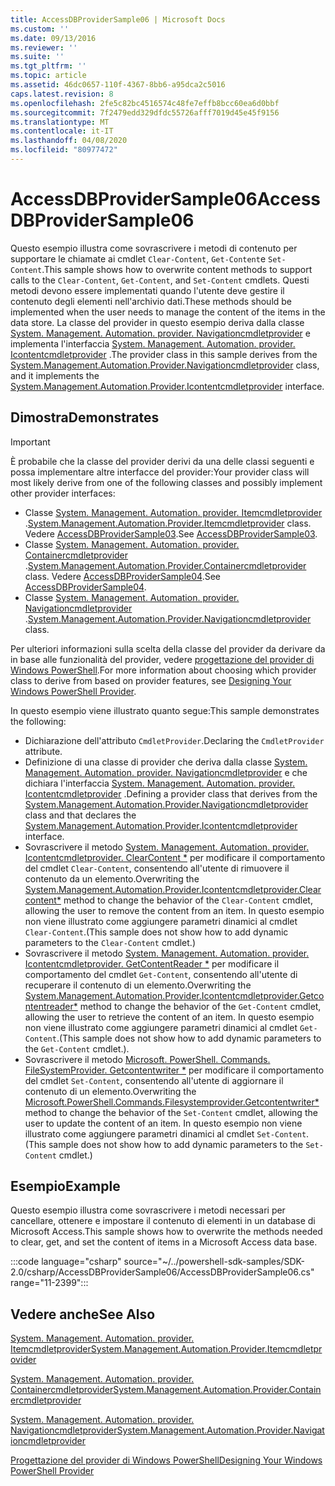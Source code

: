 ```yaml
---
title: AccessDBProviderSample06 | Microsoft Docs
ms.custom: ''
ms.date: 09/13/2016
ms.reviewer: ''
ms.suite: ''
ms.tgt_pltfrm: ''
ms.topic: article
ms.assetid: 46dc0657-110f-4367-8bb6-a95dca2c5016
caps.latest.revision: 8
ms.openlocfilehash: 2fe5c82bc4516574c48fe7effb8bcc60ea6d0bbf
ms.sourcegitcommit: 7f2479edd329dfdc55726afff7019d45e45f9156
ms.translationtype: MT
ms.contentlocale: it-IT
ms.lasthandoff: 04/08/2020
ms.locfileid: "80977472"
---
```

# <a name="accessdbprovidersample06"></a><span data-ttu-id="51340-102">AccessDBProviderSample06</span><span class="sxs-lookup"><span data-stu-id="51340-102">AccessDBProviderSample06</span></span>

<span data-ttu-id="51340-103">Questo esempio illustra come sovrascrivere i metodi di contenuto per supportare le chiamate ai cmdlet `Clear-Content`, `Get-Content`e `Set-Content`.</span><span class="sxs-lookup"><span data-stu-id="51340-103">This sample shows how to overwrite content methods to support calls to the `Clear-Content`, `Get-Content`, and `Set-Content` cmdlets.</span></span> <span data-ttu-id="51340-104">Questi metodi devono essere implementati quando l'utente deve gestire il contenuto degli elementi nell'archivio dati.</span><span class="sxs-lookup"><span data-stu-id="51340-104">These methods should be implemented when the user needs to manage the content of the items in the data store.</span></span> <span data-ttu-id="51340-105">La classe del provider in questo esempio deriva dalla classe [System. Management. Automation. provider. Navigationcmdletprovider](/dotnet/api/System.Management.Automation.Provider.NavigationCmdletProvider) e implementa l'interfaccia [System. Management. Automation. provider. Icontentcmdletprovider](/dotnet/api/System.Management.Automation.Provider.IContentCmdletProvider) .</span><span class="sxs-lookup"><span data-stu-id="51340-105">The provider class in this sample derives from the [System.Management.Automation.Provider.Navigationcmdletprovider](/dotnet/api/System.Management.Automation.Provider.NavigationCmdletProvider) class, and it implements the [System.Management.Automation.Provider.Icontentcmdletprovider](/dotnet/api/System.Management.Automation.Provider.IContentCmdletProvider) interface.</span></span>

## <a name="demonstrates"></a><span data-ttu-id="51340-106">Dimostra</span><span class="sxs-lookup"><span data-stu-id="51340-106">Demonstrates</span></span>

> [!IMPORTANT]
> <span data-ttu-id="51340-107">È probabile che la classe del provider derivi da una delle classi seguenti e possa implementare altre interfacce del provider:</span><span class="sxs-lookup"><span data-stu-id="51340-107">Your provider class will most likely derive from one of the following classes and possibly implement other provider interfaces:</span></span>
>
> -   <span data-ttu-id="51340-108">Classe [System. Management. Automation. provider. Itemcmdletprovider](/dotnet/api/System.Management.Automation.Provider.ItemCmdletProvider) .</span><span class="sxs-lookup"><span data-stu-id="51340-108">[System.Management.Automation.Provider.Itemcmdletprovider](/dotnet/api/System.Management.Automation.Provider.ItemCmdletProvider) class.</span></span> <span data-ttu-id="51340-109">Vedere [AccessDBProviderSample03](./accessdbprovidersample03.md).</span><span class="sxs-lookup"><span data-stu-id="51340-109">See [AccessDBProviderSample03](./accessdbprovidersample03.md).</span></span>
> -   <span data-ttu-id="51340-110">Classe [System. Management. Automation. provider. Containercmdletprovider](/dotnet/api/System.Management.Automation.Provider.ContainerCmdletProvider) .</span><span class="sxs-lookup"><span data-stu-id="51340-110">[System.Management.Automation.Provider.Containercmdletprovider](/dotnet/api/System.Management.Automation.Provider.ContainerCmdletProvider) class.</span></span> <span data-ttu-id="51340-111">Vedere [AccessDBProviderSample04](./accessdbprovidersample04.md).</span><span class="sxs-lookup"><span data-stu-id="51340-111">See [AccessDBProviderSample04](./accessdbprovidersample04.md).</span></span>
> -   <span data-ttu-id="51340-112">Classe [System. Management. Automation. provider. Navigationcmdletprovider](/dotnet/api/System.Management.Automation.Provider.NavigationCmdletProvider) .</span><span class="sxs-lookup"><span data-stu-id="51340-112">[System.Management.Automation.Provider.Navigationcmdletprovider](/dotnet/api/System.Management.Automation.Provider.NavigationCmdletProvider) class.</span></span>
>
> <span data-ttu-id="51340-113">Per ulteriori informazioni sulla scelta della classe del provider da derivare da in base alle funzionalità del provider, vedere [progettazione del provider di Windows PowerShell](./provider-types.md).</span><span class="sxs-lookup"><span data-stu-id="51340-113">For more information about choosing which provider class to derive from based on provider features, see [Designing Your Windows PowerShell Provider](./provider-types.md).</span></span>

<span data-ttu-id="51340-114">In questo esempio viene illustrato quanto segue:</span><span class="sxs-lookup"><span data-stu-id="51340-114">This sample demonstrates the following:</span></span>

- <span data-ttu-id="51340-115">Dichiarazione dell'attributo `CmdletProvider`.</span><span class="sxs-lookup"><span data-stu-id="51340-115">Declaring the `CmdletProvider` attribute.</span></span>
- <span data-ttu-id="51340-116">Definizione di una classe di provider che deriva dalla classe [System. Management. Automation. provider. Navigationcmdletprovider](/dotnet/api/System.Management.Automation.Provider.NavigationCmdletProvider) e che dichiara l'interfaccia [System. Management. Automation. provider. Icontentcmdletprovider](/dotnet/api/System.Management.Automation.Provider.IContentCmdletProvider) .</span><span class="sxs-lookup"><span data-stu-id="51340-116">Defining a provider class that derives from the [System.Management.Automation.Provider.Navigationcmdletprovider](/dotnet/api/System.Management.Automation.Provider.NavigationCmdletProvider) class and that declares the [System.Management.Automation.Provider.Icontentcmdletprovider](/dotnet/api/System.Management.Automation.Provider.IContentCmdletProvider) interface.</span></span>
- <span data-ttu-id="51340-117">Sovrascrivere il metodo [System. Management. Automation. provider. Icontentcmdletprovider. ClearContent \*](/dotnet/api/System.Management.Automation.Provider.IContentCmdletProvider.ClearContent) per modificare il comportamento del cmdlet `Clear-Content`, consentendo all'utente di rimuovere il contenuto da un elemento.</span><span class="sxs-lookup"><span data-stu-id="51340-117">Overwriting the [System.Management.Automation.Provider.Icontentcmdletprovider.Clearcontent\*](/dotnet/api/System.Management.Automation.Provider.IContentCmdletProvider.ClearContent) method to change the behavior of the `Clear-Content` cmdlet, allowing the user to remove the content from an item.</span></span> <span data-ttu-id="51340-118">In questo esempio non viene illustrato come aggiungere parametri dinamici al cmdlet `Clear-Content`.</span><span class="sxs-lookup"><span data-stu-id="51340-118">(This sample does not show how to add dynamic parameters to the `Clear-Content` cmdlet.)</span></span>
- <span data-ttu-id="51340-119">Sovrascrivere il metodo [System. Management. Automation. provider. Icontentcmdletprovider. GetContentReader \*](/dotnet/api/System.Management.Automation.Provider.IContentCmdletProvider.GetContentReader) per modificare il comportamento del cmdlet `Get-Content`, consentendo all'utente di recuperare il contenuto di un elemento.</span><span class="sxs-lookup"><span data-stu-id="51340-119">Overwriting the [System.Management.Automation.Provider.Icontentcmdletprovider.Getcontentreader\*](/dotnet/api/System.Management.Automation.Provider.IContentCmdletProvider.GetContentReader) method to change the behavior of the `Get-Content` cmdlet, allowing the user to retrieve the content of an item.</span></span> <span data-ttu-id="51340-120">In questo esempio non viene illustrato come aggiungere parametri dinamici al cmdlet `Get-Content`.</span><span class="sxs-lookup"><span data-stu-id="51340-120">(This sample does not show how to add dynamic parameters to the `Get-Content` cmdlet.).</span></span>
- <span data-ttu-id="51340-121">Sovrascrivere il metodo [Microsoft. PowerShell. Commands. FileSystemProvider. Getcontentwriter \*](/dotnet/api/Microsoft.PowerShell.Commands.FileSystemProvider.GetContentWriter) per modificare il comportamento del cmdlet `Set-Content`, consentendo all'utente di aggiornare il contenuto di un elemento.</span><span class="sxs-lookup"><span data-stu-id="51340-121">Overwriting the [Microsoft.PowerShell.Commands.Filesystemprovider.Getcontentwriter\*](/dotnet/api/Microsoft.PowerShell.Commands.FileSystemProvider.GetContentWriter) method to change the behavior of the `Set-Content` cmdlet, allowing the user to update the content of an item.</span></span> <span data-ttu-id="51340-122">In questo esempio non viene illustrato come aggiungere parametri dinamici al cmdlet `Set-Content`.</span><span class="sxs-lookup"><span data-stu-id="51340-122">(This sample does not show how to add dynamic parameters to the `Set-Content` cmdlet.)</span></span>

## <a name="example"></a><span data-ttu-id="51340-123">Esempio</span><span class="sxs-lookup"><span data-stu-id="51340-123">Example</span></span>

<span data-ttu-id="51340-124">Questo esempio illustra come sovrascrivere i metodi necessari per cancellare, ottenere e impostare il contenuto di elementi in un database di Microsoft Access.</span><span class="sxs-lookup"><span data-stu-id="51340-124">This sample shows how to overwrite the methods needed to clear, get, and set the content of items in a Microsoft Access data base.</span></span>

:::code language="csharp" source="~/../powershell-sdk-samples/SDK-2.0/csharp/AccessDBProviderSample06/AccessDBProviderSample06.cs" range="11-2399":::

## <a name="see-also"></a><span data-ttu-id="51340-125">Vedere anche</span><span class="sxs-lookup"><span data-stu-id="51340-125">See Also</span></span>

[<span data-ttu-id="51340-126">System. Management. Automation. provider. Itemcmdletprovider</span><span class="sxs-lookup"><span data-stu-id="51340-126">System.Management.Automation.Provider.Itemcmdletprovider</span></span>](/dotnet/api/System.Management.Automation.Provider.ItemCmdletProvider)

[<span data-ttu-id="51340-127">System. Management. Automation. provider. Containercmdletprovider</span><span class="sxs-lookup"><span data-stu-id="51340-127">System.Management.Automation.Provider.Containercmdletprovider</span></span>](/dotnet/api/System.Management.Automation.Provider.ContainerCmdletProvider)

[<span data-ttu-id="51340-128">System. Management. Automation. provider. Navigationcmdletprovider</span><span class="sxs-lookup"><span data-stu-id="51340-128">System.Management.Automation.Provider.Navigationcmdletprovider</span></span>](/dotnet/api/System.Management.Automation.Provider.NavigationCmdletProvider)

[<span data-ttu-id="51340-129">Progettazione del provider di Windows PowerShell</span><span class="sxs-lookup"><span data-stu-id="51340-129">Designing Your Windows PowerShell Provider</span></span>](./provider-types.md)
